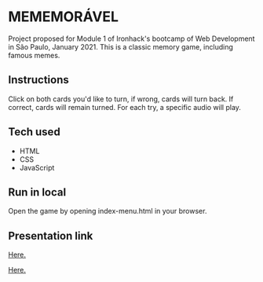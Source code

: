 # MEMEMORÁVEL

Project proposed for Module 1 of Ironhack's bootcamp of Web Development in São Paulo, January 2021.
This is a classic memory game, including famous memes.

## Instructions

Click on both cards you'd like to turn, if wrong, cards will turn back.
If correct, cards will remain turned.
For each try, a specific audio will play.

## Tech used

- HTML
- CSS
- JavaScript

## Run in local

Open the game by opening index-menu.html in your browser.

## Presentation link

[Here.](https://docs.google.com/presentation/d/13l_hSzlDfJE7zfWFuyCJRT6dGTWpyLazue5l3-vNuzs/edit?usp=sharing)

[Here.](https://1drv.ms/p/s!AjIirwc3agEWgrhDJIkE1k1K59GARA?e=zfkPdq)


